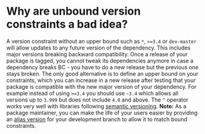 # Why are unbound version constraints a bad idea?
A version constraint without an upper bound such as `*`, `>=3.4` or
`dev-master` will allow updates to any future version of the dependency.
This includes major versions breaking backward compatibility.
Once a release of your package is tagged, you cannot tweak its dependencies
anymore in case a dependency breaks BC - you have to do a new release but the
previous one stays broken.
The only good alternative is to define an upper bound on your constraints,
which you can increase in a new release after testing that your package is
compatible with the new major version of your dependency.
For example instead of using `>=3.4` you should use `~3.4` which allows all
versions up to `3.999` but does not include `4.0` and above. The `^` operator
works very well with libraries following [semantic versioning](https://semver.org).
**Note:** As a package maintainer, you can make the life of your users easier
by providing an [alias version](../articles/aliases.md) for your development
branch to allow it to match bound constraints.
